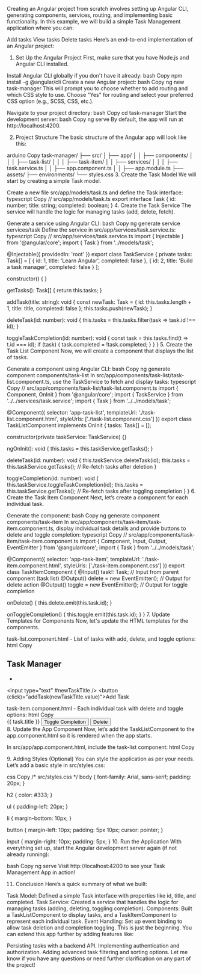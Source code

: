Creating an Angular project from scratch involves setting up Angular CLI, generating components, services, routing, and implementing basic functionality. In this example, we will build a simple Task Management application where you can:

Add tasks
View tasks
Delete tasks
Here’s an end-to-end implementation of an Angular project:

1. Set Up the Angular Project
First, make sure that you have Node.js and Angular CLI installed.

Install Angular CLI globally if you don't have it already:
bash
Copy
npm install -g @angular/cli
Create a new Angular project:
bash
Copy
ng new task-manager
This will prompt you to choose whether to add routing and which CSS style to use. Choose "Yes" for routing and select your preferred CSS option (e.g., SCSS, CSS, etc.).

Navigate to your project directory:
bash
Copy
cd task-manager
Start the development server:
bash
Copy
ng serve
By default, the app will run at http://localhost:4200.

2. Project Structure
The basic structure of the Angular app will look like this:

arduino
Copy
task-manager/
 ├── src/
 │    ├── app/
 │    │    ├── components/
 │    │    │    ├── task-list/
 │    │    │    ├── task-item/
 │    │    ├── services/
 │    │    │    ├── task.service.ts
 │    │    ├── app.component.ts
 │    │    ├── app.module.ts
 ├── assets/
 ├── environments/
 └── styles.css
3. Create the Task Model
We will start by creating a simple Task model.

Create a new file src/app/models/task.ts and define the Task interface:
typescript
Copy
// src/app/models/task.ts
export interface Task {
  id: number;
  title: string;
  completed: boolean;
}
4. Create the Task Service
The service will handle the logic for managing tasks (add, delete, fetch).

Generate a service using Angular CLI:
bash
Copy
ng generate service services/task
Define the service in src/app/services/task.service.ts:
typescript
Copy
// src/app/services/task.service.ts
import { Injectable } from '@angular/core';
import { Task } from '../models/task';

@Injectable({
  providedIn: 'root'
})
export class TaskService {
  private tasks: Task[] = [
    { id: 1, title: 'Learn Angular', completed: false },
    { id: 2, title: 'Build a task manager', completed: false }
  ];

  constructor() { }

  getTasks(): Task[] {
    return this.tasks;
  }

  addTask(title: string): void {
    const newTask: Task = {
      id: this.tasks.length + 1,
      title: title,
      completed: false
    };
    this.tasks.push(newTask);
  }

  deleteTask(id: number): void {
    this.tasks = this.tasks.filter(task => task.id !== id);
  }

  toggleTaskCompletion(id: number): void {
    const task = this.tasks.find(t => t.id === id);
    if (task) {
      task.completed = !task.completed;
    }
  }
}
5. Create the Task List Component
Now, we will create a component that displays the list of tasks.

Generate a component using Angular CLI:
bash
Copy
ng generate component components/task-list
In src/app/components/task-list/task-list.component.ts, use the TaskService to fetch and display tasks:
typescript
Copy
// src/app/components/task-list/task-list.component.ts
import { Component, OnInit } from '@angular/core';
import { TaskService } from '../../services/task.service';
import { Task } from '../../models/task';

@Component({
  selector: 'app-task-list',
  templateUrl: './task-list.component.html',
  styleUrls: ['./task-list.component.css']
})
export class TaskListComponent implements OnInit {
  tasks: Task[] = [];

  constructor(private taskService: TaskService) {}

  ngOnInit(): void {
    this.tasks = this.taskService.getTasks();
  }

  deleteTask(id: number): void {
    this.taskService.deleteTask(id);
    this.tasks = this.taskService.getTasks();  // Re-fetch tasks after deletion
  }

  toggleCompletion(id: number): void {
    this.taskService.toggleTaskCompletion(id);
    this.tasks = this.taskService.getTasks();  // Re-fetch tasks after toggling completion
  }
}
6. Create the Task Item Component
Next, let’s create a component for each individual task.

Generate the component:
bash
Copy
ng generate component components/task-item
In src/app/components/task-item/task-item.component.ts, display individual task details and provide buttons to delete and toggle completion:
typescript
Copy
// src/app/components/task-item/task-item.component.ts
import { Component, Input, Output, EventEmitter } from '@angular/core';
import { Task } from '../../models/task';

@Component({
  selector: 'app-task-item',
  templateUrl: './task-item.component.html',
  styleUrls: ['./task-item.component.css']
})
export class TaskItemComponent {
  @Input() task!: Task;  // Input from parent component (task list)
  @Output() delete = new EventEmitter<number>();  // Output for delete action
  @Output() toggle = new EventEmitter<number>();  // Output for toggle completion

  onDelete() {
    this.delete.emit(this.task.id);
  }

  onToggleCompletion() {
    this.toggle.emit(this.task.id);
  }
}
7. Update Templates for Components
Now, let's update the HTML templates for the components.

task-list.component.html - List of tasks with add, delete, and toggle options:
html
Copy
<!-- src/app/components/task-list/task-list.component.html -->
<div>
  <h2>Task Manager</h2>
  <ul>
    <li *ngFor="let task of tasks">
      <app-task-item
        [task]="task"
        (delete)="deleteTask($event)"
        (toggle)="toggleCompletion($event)"
      ></app-task-item>
    </li>
  </ul>

  <input type="text" #newTaskTitle />
  <button (click)="addTask(newTaskTitle.value)">Add Task</button>
</div>
task-item.component.html - Each individual task with delete and toggle options:
html
Copy
<!-- src/app/components/task-item/task-item.component.html -->
<div>
  <span [style.textDecoration]="task.completed ? 'line-through' : 'none'">
    {{ task.title }}
  </span>
  <button (click)="onToggleCompletion()">Toggle Completion</button>
  <button (click)="onDelete()">Delete</button>
</div>
8. Update the App Component
Now, let’s add the TaskListComponent to the app.component.html so it is rendered when the app starts.

In src/app/app.component.html, include the task-list component:
html
Copy
<!-- src/app/app.component.html -->
<app-task-list></app-task-list>
9. Adding Styles (Optional)
You can style the application as per your needs. Let’s add a basic style in src/styles.css:

css
Copy
/* src/styles.css */
body {
  font-family: Arial, sans-serif;
  padding: 20px;
}

h2 {
  color: #333;
}

ul {
  padding-left: 20px;
}

li {
  margin-bottom: 10px;
}

button {
  margin-left: 10px;
  padding: 5px 10px;
  cursor: pointer;
}

input {
  margin-right: 10px;
  padding: 5px;
}
10. Run the Application
With everything set up, start the Angular development server again (if not already running):

bash
Copy
ng serve
Visit http://localhost:4200 to see your Task Management App in action!

11. Conclusion
Here’s a quick summary of what we built:

Task Model: Defined a simple Task interface with properties like id, title, and completed.
Task Service: Created a service that handles the logic for managing tasks (adding, deleting, toggling completion).
Components: Built a TaskListComponent to display tasks, and a TaskItemComponent to represent each individual task.
Event Handling: Set up event binding to allow task deletion and completion toggling.
This is just the beginning. You can extend this app further by adding features like:

Persisting tasks with a backend API.
Implementing authentication and authorization.
Adding advanced task filtering and sorting options.
Let me know if you have any questions or need further clarification on any part of the project!
